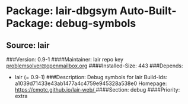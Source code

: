 Package: lair-dbgsym
Auto-Built-Package: debug-symbols 
============= 

Source: lair 
------------- 

###Version: 0.9-1
####Maintainer: lair repo key problemsolver@openmailbox.org
####Installed-Size: 443
###Depends:
  * lair (= 0.9-1)
###Description:
 Debug symbols for lair
Build-Ids: a1039d71433e43ab1477a4c4759e945328a538e0
Homepage:[ https://cmotc.github.io/lair-web/ ](https://cmotc.github.io/lair-web/)
####Section: debug
####Priority: extra
